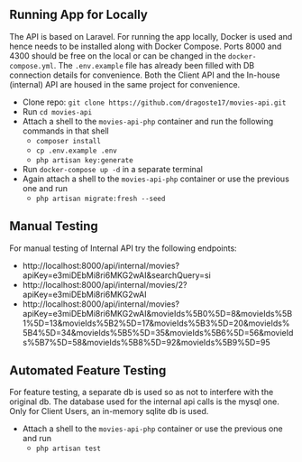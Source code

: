 ## Running App for Locally

The API is based on Laravel.
For running the app locally, Docker is used and hence needs to be installed along with Docker Compose.
Ports 8000 and 4300 should be free on the local or can be changed in the `docker-compose.yml`.
The `.env.example` file has already been filled with DB connection details for convenience.
Both the Client API and the In-house (internal) API are housed in the same project for convenience.

-   Clone repo: `git clone https://github.com/dragoste17/movies-api.git`
-   Run `cd movies-api`
-   Attach a shell to the `movies-api-php` container and run the following commands in that shell
    -   `composer install`
    -   `cp .env.example .env`
    -   `php artisan key:generate`
-   Run `docker-compose up -d` in a separate terminal
-   Again attach a shell to the `movies-api-php` container or use the previous one and run
    -   `php artisan migrate:fresh --seed`

## Manual Testing

For manual testing of Internal API try the following endpoints:

-   http://localhost:8000/api/internal/movies?apiKey=e3miDEbMi8ri6MKG2wAI&searchQuery=si
-   http://localhost:8000/api/internal/movies/2?apiKey=e3miDEbMi8ri6MKG2wAI
-   http://localhost:8000/api/internal/movies?apiKey=e3miDEbMi8ri6MKG2wAI&movieIds%5B0%5D=8&movieIds%5B1%5D=13&movieIds%5B2%5D=17&movieIds%5B3%5D=20&movieIds%5B4%5D=34&movieIds%5B5%5D=35&movieIds%5B6%5D=56&movieIds%5B7%5D=58&movieIds%5B8%5D=92&movieIds%5B9%5D=95

## Automated Feature Testing

For feature testing, a separate db is used so as not to interfere with the original db.
The database used for the internal api calls is the mysql one. Only for Client Users,
an in-memory sqlite db is used.

-   Attach a shell to the `movies-api-php` container or use the previous one and run
    -   `php artisan test`

